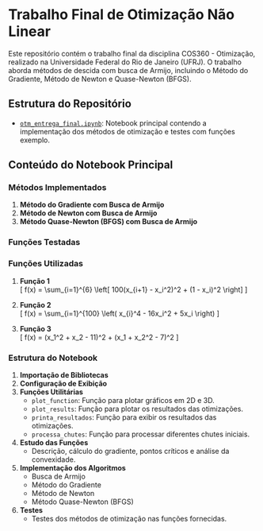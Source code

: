 # Trabalho Final de Otimização Não Linear

Este repositório contém o trabalho final da disciplina COS360 - Otimização, realizado na Universidade Federal do Rio de Janeiro (UFRJ). O trabalho aborda métodos de descida com busca de Armijo, incluindo o Método do Gradiente, Método de Newton e Quase-Newton (BFGS).

## Estrutura do Repositório

- [`otm_entrega_final.ipynb`](otm_entrega_final.ipynb): Notebook principal contendo a implementação dos métodos de otimização e testes com funções exemplo.

## Conteúdo do Notebook Principal

### Métodos Implementados

1. **Método do Gradiente com Busca de Armijo**
2. **Método de Newton com Busca de Armijo**
3. **Método Quase-Newton (BFGS) com Busca de Armijo**

### Funções Testadas

### Funções Utilizadas

1. **Função 1**  
   \[
   f(x) = \sum_{i=1}^{6} \left[ 100(x_{i+1} - x_i^2)^2 + (1 - x_i)^2 \right]
   \]

2. **Função 2**  
   \[
   f(x) = \sum_{i=1}^{100} \left( x_{i}^4 - 16x_i^2 + 5x_i \right)
   \]

3. **Função 3**  
   \[
   f(x) = (x_1^2 + x_2 - 11)^2 + (x_1 + x_2^2 - 7)^2
   \]


### Estrutura do Notebook

1. **Importação de Bibliotecas**
2. **Configuração de Exibição**
3. **Funções Utilitárias**
   - `plot_function`: Função para plotar gráficos em 2D e 3D.
   - `plot_results`: Função para plotar os resultados das otimizações.
   - `printa_resultados`: Função para exibir os resultados das otimizações.
   - `processa_chutes`: Função para processar diferentes chutes iniciais.
4. **Estudo das Funções**
   - Descrição, cálculo do gradiente, pontos críticos e análise da convexidade.
5. **Implementação dos Algoritmos**
   - Busca de Armijo
   - Método do Gradiente
   - Método de Newton
   - Método Quase-Newton (BFGS)
6. **Testes**
   - Testes dos métodos de otimização nas funções fornecidas.
